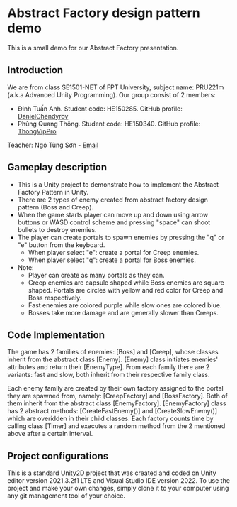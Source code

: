 # Abstract Factory design pattern demo

This is a small demo for our Abstract Factory presentation.

## Introduction

We are from class SE1501-NET of FPT University, subject name: PRU221m (a.k.a Advanced Unity Programming).
Our group consist of 2 members:  

* Đinh Tuấn Anh. Student code: HE150285. GitHub profile: [DanielChendyrov](https://github.com/DanielChendyrov)  
* Phùng Quang Thông. Student code: HE150340. GitHub profile: [ThongVipPro](https://github.com/ThongVipPro)  
  
Teacher: Ngô Tùng Sơn - [Email](sonnt5@fpt.edu.vn)

## Gameplay description

* This is a Unity project to demonstrate how to implement the Abstract Factory Pattern in Unity.
* There are 2 types of enemy created from abstract factory design pattern (Boss and Creep).
* When the game starts player can move up and down using arrow buttons or WASD control scheme and pressing "space" can shoot bullets to destroy enemies.
* The player can create portals to spawn enemies by pressing the "q" or "e" button from the keyboard.
  * When player select "e": create a portal for Creep enemies.
  * When player select "q": create a portal for Boss enemies.
* Note:
  * Player can create as many portals as they can.
  * Creep enemies are capsule shaped while Boss enemies are square shaped. Portals are circles with yellow and red color for Creep and Boss respectively.
  * Fast enemies are colored purple while slow ones are colored blue.
  * Bosses take more damage and are generally slower than Creeps.

## Code Implementation

The game has 2 families of enemies: [Boss] and [Creep], whose classes inherit from the abstract class [Enemy]. [Enemy] class initiates enemies' attributes and return their [EnemyType]. From each family there are 2 variants: fast and slow, both inherit from their respective family class.  

Each enemy family are created by their own factory assigned to the portal they are spawned from, namely: [CreepFactory] and [BossFactory]. Both of them inherit from the abstract class [EnemyFactory]. [EnemyFactory] class has 2 abstract methods: [CreateFastEnemy()] and [CreateSlowEnemy()] which are overidden in their child classes. Each factory counts time by calling class [Timer] and executes a random method from the 2 mentioned above after a certain interval.

## Project configurations

This is a standard Unity2D project that was created and coded on Unity editor version 2021.3.2f1 LTS and
Visual Studio IDE version 2022. To use the project and make your own changes, simply clone it to your computer
using any git management tool of your choice.
